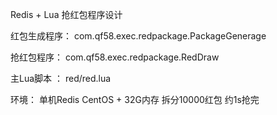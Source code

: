 Redis + Lua 抢红包程序设计

红包生成程序： com.qf58.exec.redpackage.PackageGenerage

抢红包程序： com.qf58.exec.redpackage.RedDraw

主Lua脚本 ： red/red.lua

环境：
单机Redis
CentOS + 32G内存
拆分10000红包
约1s抢完